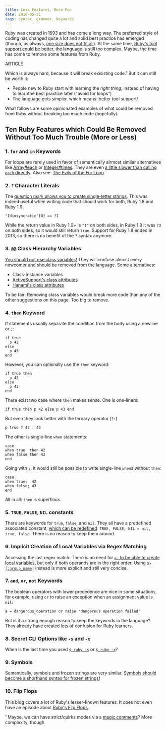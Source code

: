 ```yaml
---
title: Less Features, More Fun
date: 2016-05-31
tags: syntax, grammar, keywords
---
```


Ruby was created in 1993 and has come a long way. The preferred style of coding has changed quite a lot and solid best practice has emerged (though, as always, [one size does not fit all](http://relaxed.ruby.style/)). At the same time, [Ruby's tool support could be better](/1-test-highlights.html), the language is still too complex. Maybe, the time has come to remove some features from Ruby.

ARTICLE

Which is always hard, because it will break exisisting code.¹ But it can still be worth it:

- People new to Ruby start with learning the *right thing*, instead of having to learnthe best practice later ("avoid for loops")
- The language gets simpler, which means: better tool support!

What follows are some opinionated examples of what could be removed from Ruby without breaking too much code (hopefully).

## Ten Ruby Features which Could Be Removed Without Too Much Trouble (More or Less)

### 1. `for` and `in` Keywords

For loops are rarely used in favor of semantically alrmost similar alternatives like [Array#each](http://ruby-doc.org/core-2.3.1/Array.html#method-i-each) or [Integer#times](http://ruby-doc.org/core-2.3.1/Integer.html#method-i-times). They are even [a little slower than calling `each` directly](https://github.com/JuanitoFatas/fast-ruby#enumerableeach-vs-for-loop-code). Also see: [The Evils of the For Loop](http://graysoftinc.com/early-steps/the-evils-of-the-for-loop)

### 2. `?` Character Literals

The [question mark allows you to create single-letter strings](/33-too-expressive.html#question-mark-4-syntactical-meanings). This was indeed useful when writing code that should work for both, Ruby 1.8 and Ruby 1.9:

    "Idiosyncratic"[0] == ?I

While the return value in Ruby 1.9+ is `"I"` on both sides, in Ruby 1.8 it was `73` on both sides, so it would still return `true`. Support for Ruby 1.8 ended in 2013, so there is no benefit of the `?` syntax anymore.

### 3. `@@` Class Hierarchy Variables

[You should not use class variables!](http://makandracards.com/makandra/14229-the-many-gotchas-of-ruby-class-variables) They will confuse almost every newcomer and should be removed from the language. Some alternatives:

- Class-instance variables
- [ActiveSupport's class attributes](http://guides.rubyonrails.org/active_support_core_extensions.html#class-attributes)
- [Hanami's class attributes](https://github.com/hanami/utils/blob/master/lib/hanami/utils/class_attribute.rb)

To be fair: Removing class variables would break more code than any of the other suggestions on this page. Too big to remove.

### 4. `then` Keyword

If statements usually separate the condition from the body using a newline or `;`:

    if true
      p 42
    else
      p 43
    end

However, you can optionally use the `then` keyword:

    if true then
      p 42
    else
      p 43
    end

There exist two case where `then` makes sense. One is one-liners:

    if true then p 42 else p 43 end

But even they look better with the ternary operator (`?:`)

    p true ? 42 : 43

The other is single-line `when` statements:

    case
    when true  then 42
    when false then 43
    end

Going with `;`, it would still be possible to write single-line `when`s without `then`:

    case
    when true;  42
    when false; 43
    end

All in all: `then` is superflous.

### 5. `TRUE`, `FALSE`, `NIL` constants

There are keywords for `true`, `false`, and `nil`. They all have a predefined associated constant, [which can be redefined](/45-constant-shuffle.html): `TRUE, FALSE, NIL = nil, true, false`. There is no reason to keep them around.

### 6. Implicit Creation of Local Variables via Regex Matching

Accessing the last regex match: There is no need for [`=~` to be able to create local variables](/14-meeting-some-locals.html#implicit-local-variables-through-regex-matching), but only if both operands are in the right order. Using [`$~[:group_name]`](http://idiosyncratic-ruby.com/60-escape-back-referencing.html) instead is more explicit and still very concise.

### 7. `and`, `or`, `not` Keywords

The boolean operators with lower precedence are nice in some situations, for example, using `or` to raise an exception when an assignment value is `nil`:

    a = dangerous_operation or raise "dangerous operation failed"

But is it a strong enough reason to keep the keywords in the language? They already have created lots of confusion for Ruby learners.

### 8. Secret CLI Options like `-s` and `-x`

When is the last time you used [`$ ruby -s`](/7-easier-switching.html) or [`$ ruby -x`](/22-literate-ruby.html)?

### 9. Symbols

Semantically, symbols and frozen strings are very similar. [Symbols should become a shorthand syntax for frozen strings!](https://speakerdeck.com/sferik/symbols)

### 10. Flip Flops

This blog covers a lot of Ruby's lesser-known features. It does not even have an episode about [Ruby's Flip Flops](https://www.google.com/search?tbm=isch&q=ruby%20flip%20flops).

¹ Maybe, we can have strict/quirks modes via a [magic comments](/58-magic-instructions.html)? More complexity, though.